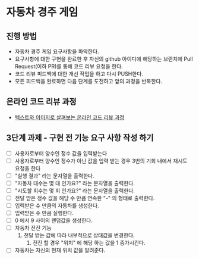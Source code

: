 # 자동차 경주 게임
## 진행 방법
* 자동차 경주 게임 요구사항을 파악한다.
* 요구사항에 대한 구현을 완료한 후 자신의 github 아이디에 해당하는 브랜치에 Pull Request(이하 PR)를 통해 코드 리뷰 요청을 한다.
* 코드 리뷰 피드백에 대한 개선 작업을 하고 다시 PUSH한다.
* 모든 피드백을 완료하면 다음 단계를 도전하고 앞의 과정을 반복한다.

## 온라인 코드 리뷰 과정
* [텍스트와 이미지로 살펴보는 온라인 코드 리뷰 과정](https://github.com/next-step/nextstep-docs/tree/master/codereview)

## 3단계 과제 - 구현 전 기능 요구 사항 작성 하기 
- [ ] 사용자로부터 양수인 정수 값을 입력받는다
- [ ] 사용자로부터 양수인 정수가 아닌 값을 입력 받는 경우 3번의 기회 내에서 재시도 요청을 한다 
- [ ] "실행 결과" 라는 문자열을 출력한다.
- [ ] "자동차 대수는 몇 대 인가요?" 라는 문자열을 출력한다.
- [ ] "시도할 회수는 몇 회 인가요?" 라는 문자열을 출력한다.
- [ ] 전달 받은 정수 값을 해당 수 만큼 연속한 "-" 의 형태로 출력한다.
- [ ] 입력받은 수 만큼의 자동차를 생성한다.
- [ ] 입력받은 수 만큼 실행한다. 
- [ ] 0 에서 9 사이의 랜덤값을 생성한다.
- [ ] 자동차 전진 기능
    1. 전달 받는 값에 따라 내부적으로 상태값을 변경한다.
       1. 전진 할 경우 "위치" 에 해당 하는 값을 1 증가시킨다.
- [ ] 자동차는 자신의 현재 위치 값을 알려준다.

